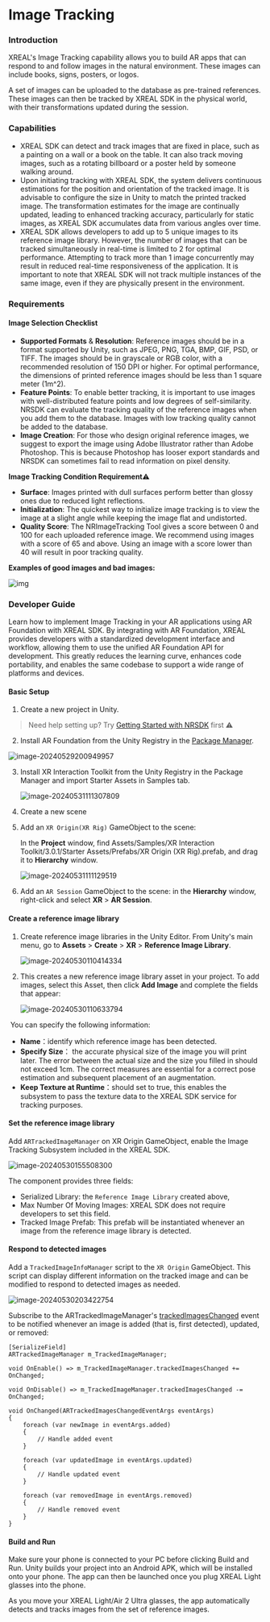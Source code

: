 # Image Tracking

### Introduction

XREAL's Image Tracking capability allows you to build AR apps that can respond to and follow images in the natural environment. These images can include books, signs, posters, or logos.

A set of images can be uploaded to the database as pre-trained references. These images can then be tracked by XREAL SDK in the physical world, with their transformations updated during the session.

### Capabilities

- XREAL SDK can detect and track images that are fixed in place, such as a painting on a wall or a book on the table. It can also track moving images, such as a rotating billboard or a poster held by someone walking around.
- Upon initiating tracking with XREAL SDK, the system delivers continuous estimations for the position and orientation of the tracked image. It is advisable to configure the size in Unity to match the printed tracked image. The transformation estimates for the image are continually updated, leading to enhanced tracking accuracy, particularly for static images, as XREAL SDK accumulates data from various angles over time.
- XREAL SDK allows developers to add up to 5 unique images to its reference image library. However, the number of images that can be tracked simultaneously in real-time is limited to 2 for optimal performance. Attempting to track more than 1 image concurrently may result in reduced real-time responsiveness of the application. It is important to note that XREAL SDK will not track multiple instances of the same image, even if they are physically present in the environment.

### Requirements

#### Image Selection Checklist

- **Supported Formats** & **Resolution**: Reference images should be in a format supported by Unity, such as JPEG, PNG, TGA, BMP, GIF, PSD, or TIFF. The images should be in grayscale or RGB color, with a recommended resolution of 150 DPI or higher. For optimal performance, the dimensions of printed reference images should be less than 1 square meter (1m^2).
- **Feature Points**: To enable better tracking, it is important to use images with well-distributed feature points and low degrees of self-similarity. NRSDK can evaluate the tracking quality of the reference images when you add them to the database. Images with low tracking quality cannot be added to the database.
- **Image Creation**: For those who design original reference images, we suggest to export the image using Adobe Illustrator rather than Adobe Photoshop. This is because Photoshop has looser export standards and NRSDK can sometimes fail to read information on pixel density.

**Image Tracking Condition Requirement**⚠️

- **Surface**: Images printed with dull surfaces perform better than glossy ones due to reduced light reflections.
- **Initialization**: The quickest way to initialize image tracking is to view the image at a slight angle while keeping the image flat and undistorted.
- **Quality Score**: The NRImageTracking Tool gives a score between 0 and 100 for each uploaded reference image. We recommend using images with a score of 65 and above. Using an image with a score lower than 40 will result in poor tracking quality.

**Examples of good images and bad images:**

![img](https://xreal.gitbook.io/~gitbook/image?url=https%3A%2F%2Fnrealsdkdoc2.readthedocs.io%2Fen%2Fdev%2F_images%2Fimgtrack01.jpg&width=300&dpr=4&quality=100&sign=f7ca458a44d2378dd021cdf1e7715e584a6cbb803c646ba5ad5f47256431d302)

### Developer Guide

Learn how to implement Image Tracking in your AR applications using AR Foundation with XREAL SDK. By integrating with AR Foundation, XREAL provides developers with a standardized development interface and workflow, allowing them to use the unified AR Foundation API for development. This greatly reduces the learning curve, enhances code portability, and enables the same codebase to support a wide range of platforms and devices.

#### Basic Setup

1. Create a new project in Unity.

> Need help setting up? Try [Getting Started with NRSDK](https://xreal.gitbook.io/nrsdk/nrsdk-fundamentals/quickstart-for-android) first ⚠️

2. Install AR Foundation from the Unity Registry in the [Package Manager](https://docs.unity3d.com/Manual/upm-ui.html).

![image-20240529200949957](https://raw.githubusercontent.com/dengxian-xreal/Images/main/image-20240529200949957.png)

3. Install XR Interaction Toolkit from the Unity Registry in the Package Manager and import Starter Assets in Samples tab.

   ![image-20240531111307809](https://raw.githubusercontent.com/dengxian-xreal/Images/main/image-20240531111307809.png)

4. Create a new scene 

5. Add an `XR Origin(XR Rig)` GameObject to the scene: 

   In the **Project** window, find Assets/Samples/XR Interaction Toolkit/3.0.1/Starter Assets/Prefabs/XR Origin (XR Rig).prefab, and drag it to **Hierarchy** window.

   ![image-20240531111129519](https://raw.githubusercontent.com/dengxian-xreal/Images/main/image-20240531111129519.png)

6. Add an `AR Session` GameObject to the scene: in the **Hierarchy** window, right-click and select **XR** > **AR Session**.

#### Create a reference image library

1. Create reference image libraries in the Unity Editor. From Unity's main menu, go to **Assets** > **Create** > **XR** > **Reference Image Library**.

   ![image-20240530110414334](https://raw.githubusercontent.com/dengxian-xreal/Images/main/image-20240530110414334.png)

2. This creates a new reference image library asset in your project. To add images, select this Asset, then click **Add Image** and complete the fields that appear:

   ![image-20240530110633794](https://raw.githubusercontent.com/dengxian-xreal/Images/main/image-20240530110633794.png)

​	You can specify the following information:

* **Name**：identify which reference image has been detected. 
* **Specify Size**： the accurate physical size of the image you will print later. The error between the actual size and the size you filled in should not exceed 1cm. The correct measures are essential for a correct pose estimation and subsequent placement of an augmentation.
* **Keep Texture at Runtime**：should set to true, this enables the subsystem to pass the texture data to the XREAL SDK service for tracking purposes.

#### Set the reference image library

Add `ARTrackedImageManager` on XR Origin GameObject, enable the Image Tracking Subsystem included in the XREAL SDK. 

![image-20240530155508300](https://raw.githubusercontent.com/dengxian-xreal/Images/main/image-20240530155508300.png)

The component provides three fields: 

* Serialized Library:  the `Reference Image Library` created above, 
* Max Number Of Moving Images: XREAL SDK does not require developers to set this field.
* Tracked Image Prefab: This prefab will be instantiated whenever an image from the reference image library is detected.

#### Respond to detected images

Add a `TrackedImageInfoManager` script to the `XR Origin` GameObject. This script can display different information on the tracked image and can be modified to respond to detected images as needed.

![image-20240530203422754](https://raw.githubusercontent.com/dengxian-xreal/Images/main/image-20240530203422754.png)

Subscribe to the ARTrackedImageManager's [trackedImagesChanged](https://docs.unity3d.com/Packages/com.unity.xr.arfoundation@5.1/api/UnityEngine.XR.ARFoundation.ARTrackedImageManager.html#UnityEngine_XR_ARFoundation_ARTrackedImageManager_trackedImagesChanged) event to be notified whenever an image is added (that is, first detected), updated, or removed:

```
[SerializeField]
ARTrackedImageManager m_TrackedImageManager;

void OnEnable() => m_TrackedImageManager.trackedImagesChanged += OnChanged;

void OnDisable() => m_TrackedImageManager.trackedImagesChanged -= OnChanged;

void OnChanged(ARTrackedImagesChangedEventArgs eventArgs)
{
    foreach (var newImage in eventArgs.added)
    {
        // Handle added event
    }

    foreach (var updatedImage in eventArgs.updated)
    {
        // Handle updated event
    }

    foreach (var removedImage in eventArgs.removed)
    {
        // Handle removed event
    }
}
```



#### Build and Run

Make sure your phone is connected to your PC before clicking Build and Run. Unity builds your project into an Android APK, which will be installed onto your phone. The app can then be launched once you plug XREAL Light glasses into the phone.

As you move your XREAL Light/Air 2 Ultra glasses, the app automatically detects and tracks images from the set of reference images.
